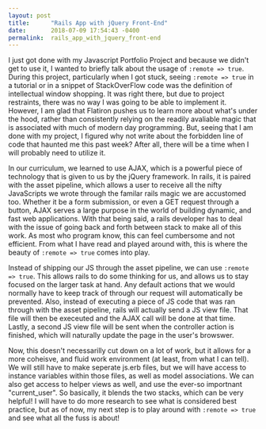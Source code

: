 ```yaml
---
layout: post
title:      "Rails App with jQuery Front-End"
date:       2018-07-09 17:54:43 -0400
permalink:  rails_app_with_jquery_front-end
---
```



I just got done with my Javascript Portfolio Project and because we didn't get to use it, I wanted to briefly talk about the usage of `:remote => true`.  During this project, particularly when I got stuck, seeing `:remote => true` in a tutorial or in a snippet of StackOverFlow code was the definition of intellectual window shopping.  It was right there, but due to project restraints, there was no way I was going to be able to implement it.  However, I am glad that Flatiron pushes us to learn more about what's under the hood, rather than consistently relying on the readily avaliable magic that is associated with much of modern day programming.  But, seeing that I am done with my project, I figured why not write about the forbidden line of code that haunted me this past week?  After all, there will be a time when I will probably need to utilize it.

In our curriculum, we learned to use AJAX, which is a powerful piece of technology that is given to us by the jQuery framework.  In rails, it is paired with the asset pipeline, which allows a user to receive all the nifty JavaScripts we wrote through the familar rails magic we are accustomed too.  Whether it be a form submission, or even a GET request through a button, AJAX serves a large purpose in the world of building dynamic, and fast web applications.  With that being said, a rails developer has to deal with the issue of going back and forth between stack to make all of this work.  As most who program know, this can feel cumbersome and not efficient.  From what I have read and played around with, this is where the beauty of  `:remote => true` comes into play.

Instead of shipping our JS through the asset pipeline, we can use  `:remote => true`.  This allows rails to do some thinking for us, and allows us to stay focused on the larger task at hand.  Any default actions that we would normally have to keep track of through our request will automatically be prevented.  Also, instead of executing a piece of JS code that was ran through with the asset pipeline, rails will actually send a JS view file.  That file will then be execeuted and the AJAX call will be done at that time.  Lastly, a second JS view file will be sent when the controller action is finished, which will naturally update the page in the user's browswer.

Now, this doesn't necessarilly cut down on a lot of work, but it allows for a more coheisve, and fluid work environment (at least, from what I can tell).  We will still have to make seperate js.erb files, but we will have access to instance variables within those files, as well as model associations.  We can also get access to helper views as well, and use the ever-so importnant "current_user".  So basically, it blends the two stacks, which can be very helpful!  I will have to do more research to see what is considered best practice, but as of now, my next step is to play around with `:remote => true` and see what all the fuss is about!
